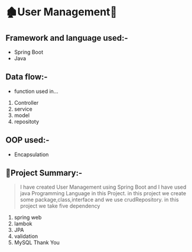 # 🏚User Management👋

## Framework and language used:-
* Spring Boot
* Java 

## Data flow:-
* function used in...
1. Controller
2. service
3. model
4. repositoty

## OOP used:-
* Encapsulation

## 📝Project Summary:-
> I have created User Management using Spring Boot and I have used java Programming Language in this Project.
> in this project we create some package,class,interface and we use crudRepository.
> in this project we take five dependency
 1. spring web
 2. lambok
 3. JPA
 4. validation
 5. MySQL
Thank You
